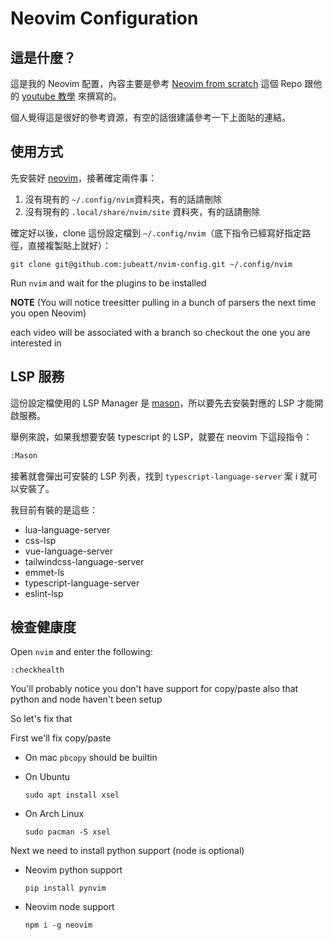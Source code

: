 # Neovim Configuration

## 這是什麼？

這是我的 Neovim 配置，內容主要是參考 [Neovim from scratch](https://github.com/LunarVim/Neovim-from-scratch) 這個 Repo 跟他的 [youtube 教學](https://www.youtube.com/watch?v=ctH-a-1eUME&list=PLhoH5vyxr6Qq41NFL4GvhFp-WLd5xzIzZ) 來撰寫的。

個人覺得這是很好的參考資源，有空的話很建議參考一下上面貼的連結。

## 使用方式

先安裝好 [neovim](https://github.com/neovim/neovim/wiki/Installing-Neovim)，接著確定兩件事：

1. 沒有現有的 `~/.config/nvim`資料夾，有的話請刪除
2. 沒有現有的 `.local/share/nvim/site` 資料夾，有的話請刪除

確定好以後，clone 這份設定檔到 `~/.config/nvim`（底下指令已經寫好指定路徑，直接複製貼上就好）：

```
git clone git@github.com:jubeatt/nvim-config.git ~/.config/nvim
```

Run `nvim` and wait for the plugins to be installed

**NOTE** (You will notice treesitter pulling in a bunch of parsers the next time you open Neovim)

each video will be associated with a branch so checkout the one you are interested in

## LSP 服務

這份設定檔使用的 LSP Manager 是 [mason](https://github.com/williamboman/mason.nvim)，所以要先去安裝對應的 LSP 才能開啟服務。

舉例來說，如果我想要安裝 typescript 的 LSP，就要在 neovim 下這段指令：

```bash
:Mason
```

接著就會彈出可安裝的 LSP 列表，找到 `typescript-language-server` 案 i 就可以安裝了。

我目前有裝的是這些：

- lua-language-server
- css-lsp
- vue-language-server
- tailwindcss-language-server
- emmet-ls
- typescript-language-server
- eslint-lsp


## 檢查健康度

Open `nvim` and enter the following:

```
:checkhealth
```

You'll probably notice you don't have support for copy/paste also that python and node haven't been setup

So let's fix that

First we'll fix copy/paste

- On mac `pbcopy` should be builtin

- On Ubuntu

  ```
  sudo apt install xsel
  ```

- On Arch Linux

  ```
  sudo pacman -S xsel
  ```

Next we need to install python support (node is optional)

- Neovim python support

  ```
  pip install pynvim
  ```

- Neovim node support

  ```
  npm i -g neovim
  ```
